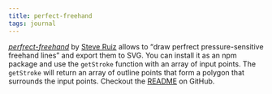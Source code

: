 ```yaml
---
title: perfect-freehand
tags: journal
---
```

[<cite>perfrect-freehand</cite>](https://www.perfectfreehand.com) by [Steve Ruiz](https://github.com/steveruizok) allows to <q>draw perfrect pressure-sensitive freehand lines</q> and export them to SVG. You can install it as an npm package and use the `getStroke` function with an array of input points. The `getStroke` will return an array of outline points that form a polygon that surrounds the input points. Checkout the [README](https://github.com/steveruizok/perfect-freehand) on GitHub.
